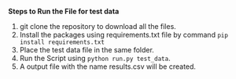 
**Steps to Run the File for test data**
1. git clone the repository to download all the files.
2. Install the packages using requirements.txt file by command `pip install requirements.txt`
3. Place the test data file in the same folder.
4. Run the Script using `python run.py test_data`.
5. A output file with the name results.csv will be created.
   
